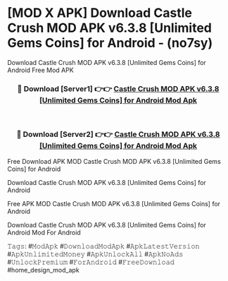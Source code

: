 # [MOD X APK] Download Castle Crush MOD APK v6.3.8 [Unlimited Gems Coins] for Android - (no7sy)
Download Castle Crush MOD APK v6.3.8 [Unlimited Gems Coins] for Android Free Mod APK

<div align="center">
<h3>🔴 Download [Server1] 👉👉 <a href="https://apk-comot.site?title=Castle_Crush_MOD_APK_v6.3.8_[Unlimited_Gems_Coins]_for_Android">Castle Crush MOD APK v6.3.8 [Unlimited Gems Coins] for Android Mod Apk</a></h3><br>

<h3>🔴 Download [Server2] 👉👉 <a href="https://apk-comot.site?title=Castle_Crush_MOD_APK_v6.3.8_[Unlimited_Gems_Coins]_for_Android">Castle Crush MOD APK v6.3.8 [Unlimited Gems Coins] for Android Mod Apk</a></h3>
</div>


Free Download APK MOD Castle Crush MOD APK v6.3.8 [Unlimited Gems Coins] for Android

Download Castle Crush MOD APK v6.3.8 [Unlimited Gems Coins] for Android 

Free APK MOD Castle Crush MOD APK v6.3.8 [Unlimited Gems Coins] for Android 

Download Castle Crush MOD APK v6.3.8 [Unlimited Gems Coins] for Android Mod For Android

𝚃𝚊𝚐𝚜: #𝙼𝚘𝚍𝙰𝚙𝚔 #𝙳𝚘𝚠𝚗𝚕𝚘𝚊𝚍𝙼𝚘𝚍𝙰𝚙𝚔 #𝙰𝚙𝚔𝙻𝚊𝚝𝚎𝚜𝚝𝚅𝚎𝚛𝚜𝚒𝚘𝚗 #𝙰𝚙𝚔𝚄𝚗𝚕𝚒𝚖𝚒𝚝𝚎𝚍𝙼𝚘𝚗𝚎𝚢 #𝙰𝚙𝚔𝚄𝚗𝚕𝚘𝚌𝚔𝙰𝚕𝚕 #𝙰𝚙𝚔𝙽𝚘𝙰𝚍𝚜 #𝚄𝚗𝚕𝚘𝚌𝚔𝙿𝚛𝚎𝚖𝚒𝚞𝚖 #𝙵𝚘𝚛𝙰𝚗𝚍𝚛𝚘𝚒𝚍 #𝙵𝚛𝚎𝚎𝙳𝚘𝚠𝚗𝚕𝚘𝚊𝚍 #home_design_mod_apk